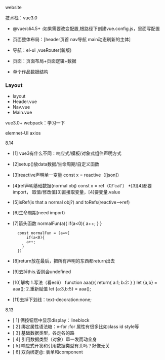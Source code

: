 website

技术栈：vue3.0
- @vue/cli4.5+ :如果需要改变配置,根路径下创建vue.config.js，里面写配置

- 页面整体布局：[header页首 nav导航 main动态刷新的主体]
- 导航：el-ui ,vueRouter(新版)
- 页面：页面布局+页面逻辑+数据
- 单个作品数据结构

### Layout
 - layout
 - Header.vue 
 - Nav.vue
 - Main.vue

vue3.0+ webpack：学习一下 



elemnet-UI
axios


8.14
- [1] vue3有什么不同：响应式/模板/对象式组件声明方式
- [2]setup()放data数据/生命周期/自定义函数

- [3]reactive声明单一变量 const x = reactive（[json]）
- [4]ref声明基础数据(normal obj) const x = ref（0/'cat'）
*[3][4]都要import，
取值/修改值[3]直接取变量，[4]要变量.value
- [5]isRef(is that a normal obj?) and toRefs(reactive-->ref)
- [6]生命周期(need import)
- [7]箭头函数
        normalFun(a){
          if(a<0){
            a++;
          }
        }

        const normalFun = (a=>{
            if(a<0){
            a++;
          }
        }) 
- [8]return放在最后，把所有声明的东西都return出去
- [9]去掉this.否则会undefined
- [10]解构
    1.写法（看es6）
          function aaa(){
            return{
              a:1;
              b:2:
            }
          }
          let {a,b} = aaa();
    2.重新赋值
         let {a:3,b:5} = aaa();
- [11]去掉下划线：text-decoration:none;

8.13

- [ 1] 俩按钮居中显示display：lineblock
- [ 2] 绑定属性语法糖：v-for  :for
属性有很多比如class id style等
- [ 3] 基础数据类型，各走各的路
- [ 4] 引用数据类型（对象）牵一发而动全身
- [ 5] 响应式开发和引用数据类型有关吗？好像无关
- [ 6] 双向绑定@: 表单和component


